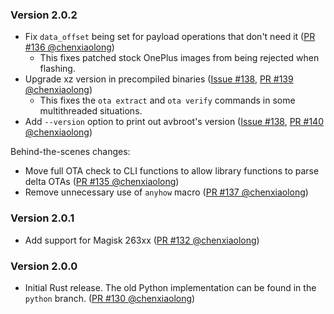 <!--
    When adding new changelog entries, use [Issue #0] to link to issues and
    [PR #0 @user] to link to pull requests. Then run:

        cargo xtask update-changelog

    to update the actual links at the bottom of the file.
-->

### Version 2.0.2

* Fix `data_offset` being set for payload operations that don't need it ([PR #136 @chenxiaolong])
    * This fixes patched stock OnePlus images from being rejected when flashing.
* Upgrade xz version in precompiled binaries ([Issue #138], [PR #139 @chenxiaolong])
    * This fixes the `ota extract` and `ota verify` commands in some multithreaded situations.
* Add `--version` option to print out avbroot's version ([Issue #138], [PR #140 @chenxiaolong])

Behind-the-scenes changes:

* Move full OTA check to CLI functions to allow library functions to parse delta OTAs ([PR #135 @chenxiaolong])
* Remove unnecessary use of `anyhow` macro ([PR #137 @chenxiaolong])

### Version 2.0.1

* Add support for Magisk 263xx ([PR #132 @chenxiaolong])

### Version 2.0.0

* Initial Rust release. The old Python implementation can be found in the `python` branch. ([PR #130 @chenxiaolong])

<!-- Do not manually edit the lines below. Use `cargo xtask update-changelog` to regenerate. -->
[Issue #138]: https://github.com/chenxiaolong/avbroot/issues/138
[PR #130 @chenxiaolong]: https://github.com/chenxiaolong/avbroot/pull/130
[PR #132 @chenxiaolong]: https://github.com/chenxiaolong/avbroot/pull/132
[PR #135 @chenxiaolong]: https://github.com/chenxiaolong/avbroot/pull/135
[PR #136 @chenxiaolong]: https://github.com/chenxiaolong/avbroot/pull/136
[PR #137 @chenxiaolong]: https://github.com/chenxiaolong/avbroot/pull/137
[PR #139 @chenxiaolong]: https://github.com/chenxiaolong/avbroot/pull/139
[PR #140 @chenxiaolong]: https://github.com/chenxiaolong/avbroot/pull/140
